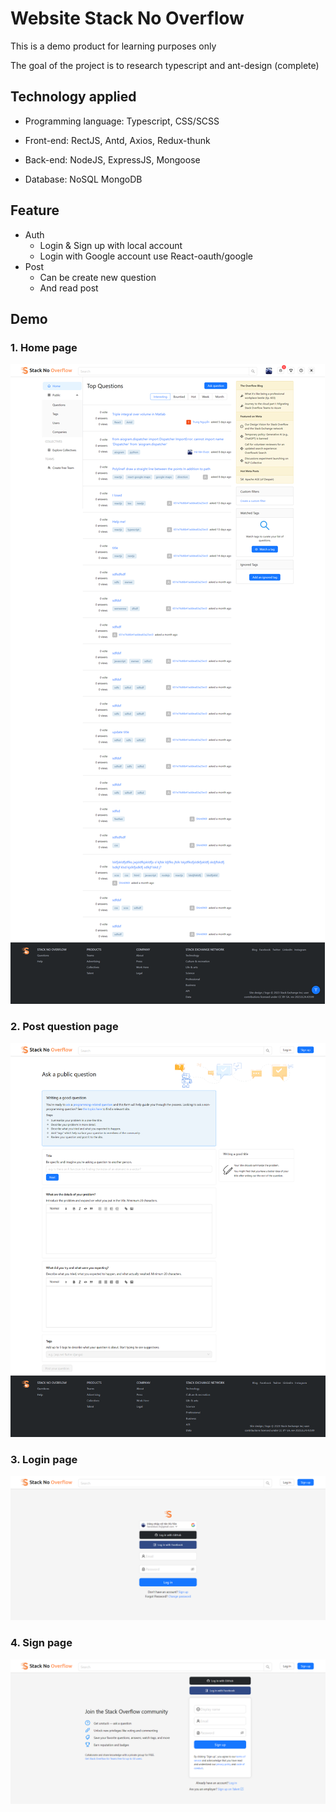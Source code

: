 # Website Stack No Overflow

This is a demo product for learning purposes only

The goal of the project is to research typescript and ant-design (complete)

## Technology applied

- Programming language: Typescript, CSS/SCSS

- Front-end: RectJS, Antd, Axios, Redux-thunk

- Back-end: NodeJS, ExpressJS, Mongoose

- Database: NoSQL MongoDB

## Feature

- Auth
  - Login & Sign up with local account
  - Login with Google account use React-oauth/google
- Post
  - Can be create new question
  - And read post

## Demo

### 1. Home page

<img src="https://github.com/The-Passion-Team/Stack-No-Overflow/blob/master/frontend/public/assets/screencapture-localhost-3000-2023-11-20-19_01_57.png">

### 2. Post question page

<img src="https://github.com/The-Passion-Team/Stack-No-Overflow/blob/master/frontend/public/assets/2-post.png">

### 3. Login page

<img src="https://github.com/The-Passion-Team/Stack-No-Overflow/blob/master/frontend/public/assets/3-login.png">

### 4. Sign page

<img src="https://github.com/The-Passion-Team/Stack-No-Overflow/blob/master/frontend/public/assets/4-signup.png">
